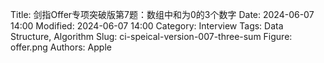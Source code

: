 Title: 剑指Offer专项突破版第7题：数组中和为0的3个数字
Date: 2024-06-07 14:00
Modified: 2024-06-07 14:00
Category: Interview
Tags: Data Structure, Algorithm
Slug: ci-speical-version-007-three-sum
Figure: offer.png
Authors: Apple